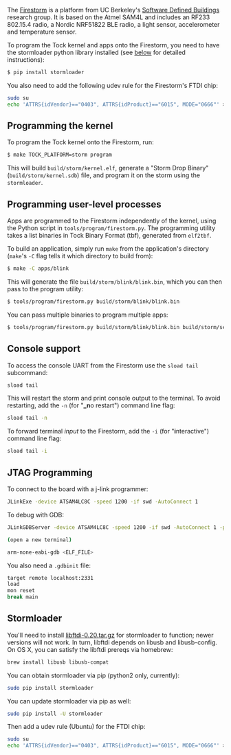 The [Firestorm](http://storm.rocks/ref/firestorm.html) is a platform from UC
Berkeley's [Software Defined Buildings](http://sdb.cs.berkeley.edu/sdb/)
research group. It is based on the Atmel SAM4L and includes an RF233 802.15.4
radio, a Nordic NRF51822 BLE radio, a light sensor, accelerometer and
temperature sensor.

To program the Tock kernel and apps onto the Firestorm, you need to have the
stormloader python library installed (see [below](#stormloader) for detailed
instructions):

```bash
$ pip install stormloader
```

You also need to add the following udev rule for the Firestorm's FTDI chip:

```bash
sudo su
echo 'ATTRS{idVendor}=="0403", ATTRS{idProduct}=="6015", MODE="0666"' > /etc/udev/rules.d/99-storm.rules
```

## Programming the kernel

To program the Tock kernel onto the Firestorm, run:

```bash
$ make TOCK_PLATFORM=storm program
```

This will build `build/storm/kernel.elf`, generate a "Storm Drop Binary"
(`build/storm/kernel.sdb`) file, and program it on the storm using the `stormloader`.

## Programming user-level processes

Apps are programmed to the Firestorm independently of the kernel, using the
Python script in `tools/program/firestorm.py`. The programming utility takes a
list binaries in Tock Binary Format (tbf), generated from `elf2tbf`.

To build an application, simply run `make` from the application's directory
(`make`'s `-C` flag tells it which directory to build from):

```bash
$ make -C apps/blink
```

This will generate the file `build/storm/blink/blink.bin`, which you can then
pass to the program utility:

```bash
$ tools/program/firestorm.py build/storm/blink/blink.bin
```

You can pass multiple binaries to program multiple apps:

```bash
$ tools/program/firestorm.py build/storm/blink/blink.bin build/storm/sensors/sensors.bin
```

## Console support

To access the console UART from the Firestorm use the `sload tail` subcommand:

```bash
sload tail
```

This will restart the storm and print console output to the terminal. To avoid
restarting, add the `-n` (for "**_n**o restart") command line flag:

```bash
sload tail -n
```

To forward terminal _input_ to the Firestorm, add the `-i` (for "**i**nteractive")
command line flag:

```bash
sload tail -i
```

## JTAG Programming

To connect to the board with a j-link programmer:

```bash
JLinkExe -device ATSAM4LC8C -speed 1200 -if swd -AutoConnect 1
```

To debug with GDB:

```bash
JLinkGDBServer -device ATSAM4LC8C -speed 1200 -if swd -AutoConnect 1 -port 2331

(open a new terminal)

arm-none-eabi-gdb <ELF_FILE>
```

You also need a `.gdbinit` file:

```bash
target remote localhost:2331
load
mon reset
break main
```

## Stormloader

You'll need to install
[libftdi-0.20.tar.gz](http://www.intra2net.com/en/developer/libftdi/download/libftdi-0.20.tar.gz)
for stormloader to function; newer versions will not work. In turn, libftdi
depends on libusb and libusb-config. On OS X, you can satisfy the libftdi
prereqs via homebrew:

```bash
brew install libusb libusb-compat
```

You can obtain stormloader via pip (python2 only, currently):

```bash
sudo pip install stormloader
```

You can update stormloader via pip as well:

```bash
sudo pip install -U stormloader
```

Then add a udev rule (Ubuntu) for the FTDI chip:

```bash
sudo su
echo 'ATTRS{idVendor}=="0403", ATTRS{idProduct}=="6015", MODE="0666"' > /etc/udev/rules.d/99-storm.rules
```
